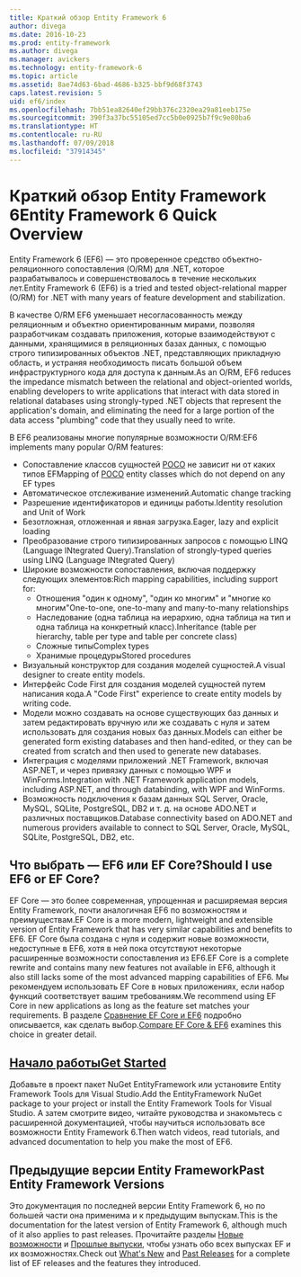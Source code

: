 ```yaml
---
title: Краткий обзор Entity Framework 6
author: divega
ms.date: 2016-10-23
ms.prod: entity-framework
ms.author: divega
ms.manager: avickers
ms.technology: entity-framework-6
ms.topic: article
ms.assetid: 8ae74d63-6bad-4686-b325-bbf9d68f3743
caps.latest.revision: 5
uid: ef6/index
ms.openlocfilehash: 7bb51ea82640ef29bb376c2320ea29a81eeb175e
ms.sourcegitcommit: 390f3a37bc55105ed7cc5b0e0925b7f9c9e80ba6
ms.translationtype: HT
ms.contentlocale: ru-RU
ms.lasthandoff: 07/09/2018
ms.locfileid: "37914345"
---
```

# <a name="entity-framework-6-quick-overview"></a><span data-ttu-id="3f973-102">Краткий обзор Entity Framework 6</span><span class="sxs-lookup"><span data-stu-id="3f973-102">Entity Framework 6 Quick Overview</span></span>
<span data-ttu-id="3f973-103">Entity Framework 6 (EF6) — это проверенное средство объектно-реляционного сопоставления (O/RM) для .NET, которое разрабатывалось и совершенствовалось в течение нескольких лет.</span><span class="sxs-lookup"><span data-stu-id="3f973-103">Entity Framework 6 (EF6) is a tried and tested object-relational mapper (O/RM) for .NET with many years of feature development and stabilization.</span></span>

<span data-ttu-id="3f973-104">В качестве O/RM EF6 уменьшает несогласованность между реляционным и объектно ориентированным мирами, позволяя разработчикам создавать приложения, которые взаимодействуют с данными, хранящимися в реляционных базах данных, с помощью строго типизированных объектов .NET, представляющих прикладную область, и устраняя необходимость писать большой объем инфраструктурного кода для доступа к данным.</span><span class="sxs-lookup"><span data-stu-id="3f973-104">As an O/RM, EF6 reduces the impedance mismatch between the relational and object-oriented worlds, enabling developers to write applications that interact with data stored in relational databases using strongly-typed .NET objects that represent the application's domain, and eliminating the need for a large portion of the data access "plumbing" code that they usually need to write.</span></span>

<span data-ttu-id="3f973-105">В EF6 реализованы многие популярные возможности O/RM:</span><span class="sxs-lookup"><span data-stu-id="3f973-105">EF6 implements many popular O/RM features:</span></span>
- <span data-ttu-id="3f973-106">Сопоставление классов сущностей [POCO](~/ef6/resources/glossary.md#poco) не зависит ни от каких типов EF</span><span class="sxs-lookup"><span data-stu-id="3f973-106">Mapping of [POCO](~/ef6/resources/glossary.md#poco) entity classes which do not depend on any EF types</span></span>
- <span data-ttu-id="3f973-107">Автоматическое отслеживание изменений.</span><span class="sxs-lookup"><span data-stu-id="3f973-107">Automatic change tracking</span></span>
- <span data-ttu-id="3f973-108">Разрешение идентификаторов и единицы работы.</span><span class="sxs-lookup"><span data-stu-id="3f973-108">Identity resolution and Unit of Work</span></span>
- <span data-ttu-id="3f973-109">Безотложная, отложенная и явная загрузка.</span><span class="sxs-lookup"><span data-stu-id="3f973-109">Eager, lazy and explicit loading</span></span>
- <span data-ttu-id="3f973-110">Преобразование строго типизированных запросов с помощью LINQ (Language INtegrated Query).</span><span class="sxs-lookup"><span data-stu-id="3f973-110">Translation of strongly-typed queries using LINQ (Language INtegrated Query)</span></span>
- <span data-ttu-id="3f973-111">Широкие возможности сопоставления, включая поддержку следующих элементов:</span><span class="sxs-lookup"><span data-stu-id="3f973-111">Rich mapping capabilities, including support for:</span></span>
  - <span data-ttu-id="3f973-112">Отношения "один к одному", "один ко многим" и "многие ко многим"</span><span class="sxs-lookup"><span data-stu-id="3f973-112">One-to-one, one-to-many and many-to-many relationships</span></span>
  - <span data-ttu-id="3f973-113">Наследование (одна таблица на иерархию, одна таблица на тип и одна таблица на конкретный класс).</span><span class="sxs-lookup"><span data-stu-id="3f973-113">Inheritance (table per hierarchy, table per type and table per concrete class)</span></span>
  - <span data-ttu-id="3f973-114">Сложные типы</span><span class="sxs-lookup"><span data-stu-id="3f973-114">Complex types</span></span>
  - <span data-ttu-id="3f973-115">Хранимые процедуры</span><span class="sxs-lookup"><span data-stu-id="3f973-115">Stored procedures</span></span>
- <span data-ttu-id="3f973-116">Визуальный конструктор для создания моделей сущностей.</span><span class="sxs-lookup"><span data-stu-id="3f973-116">A visual designer to create entity models.</span></span>
- <span data-ttu-id="3f973-117">Интерфейс Code First для создания моделей сущностей путем написания кода.</span><span class="sxs-lookup"><span data-stu-id="3f973-117">A "Code First" experience to create entity models by writing code.</span></span>
- <span data-ttu-id="3f973-118">Модели можно создавать на основе существующих баз данных и затем редактировать вручную или же создавать с нуля и затем использовать для создания новых баз данных.</span><span class="sxs-lookup"><span data-stu-id="3f973-118">Models can either be generated form existing databases and then hand-edited, or they can be created from scratch and then used to generate new databases.</span></span>
- <span data-ttu-id="3f973-119">Интеграция с моделями приложений .NET Framework, включая ASP.NET, и через привязку данных с помощью WPF и WinForms.</span><span class="sxs-lookup"><span data-stu-id="3f973-119">Integration with .NET Framework application models, including ASP.NET, and through databinding, with WPF and WinForms.</span></span>
- <span data-ttu-id="3f973-120">Возможность подключения к базам данных SQL Server, Oracle, MySQL, SQLite, PostgreSQL, DB2 и т. д. на основе ADO.NET и различных поставщиков.</span><span class="sxs-lookup"><span data-stu-id="3f973-120">Database connectivity based on ADO.NET and numerous providers available to connect to SQL Server, Oracle, MySQL, SQLite, PostgreSQL, DB2, etc.</span></span>

## <a name="should-i-use-ef6-or-ef-core"></a><span data-ttu-id="3f973-121">Что выбрать — EF6 или EF Core?</span><span class="sxs-lookup"><span data-stu-id="3f973-121">Should I use EF6 or EF Core?</span></span>

<span data-ttu-id="3f973-122">EF Core — это более современная, упрощенная и расширяемая версия Entity Framework, почти аналогичная EF6 по возможностям и преимуществам.</span><span class="sxs-lookup"><span data-stu-id="3f973-122">EF Core is a more modern, lightweight and extensible version of Entity Framework that has very similar capabilities and benefits to EF6.</span></span>
<span data-ttu-id="3f973-123">EF Core была создана с нуля и содержит новые возможности, недоступные в EF6, хотя в ней пока отсутствуют некоторые расширенные возможности сопоставления из EF6.</span><span class="sxs-lookup"><span data-stu-id="3f973-123">EF Core is a complete rewrite and contains many new features not available in EF6, although it also still lacks some of the most advanced mapping capabilities of EF6.</span></span>
<span data-ttu-id="3f973-124">Мы рекомендуем использовать EF Core в новых приложениях, если набор функций соответствует вашим требованиям.</span><span class="sxs-lookup"><span data-stu-id="3f973-124">We recommend using EF Core in new applications as long as the feature set matches your requirements.</span></span>
<span data-ttu-id="3f973-125">В разделе [Сравнение EF Core и EF6](xref:efcore-and-ef6/index) подробно описывается, как сделать выбор.</span><span class="sxs-lookup"><span data-stu-id="3f973-125">[Compare EF Core & EF6](xref:efcore-and-ef6/index) examines this choice in greater detail.</span></span>

## <a name="get-startedef6get-startedmd"></a>[<span data-ttu-id="3f973-126">Начало работы</span><span class="sxs-lookup"><span data-stu-id="3f973-126">Get Started</span></span>](~/ef6/get-started.md)

<span data-ttu-id="3f973-127">Добавьте в проект пакет NuGet EntityFramework или установите Entity Framework Tools для Visual Studio.</span><span class="sxs-lookup"><span data-stu-id="3f973-127">Add the EntityFramework NuGet package to your project or install the Entity Framework Tools for Visual Studio.</span></span> <span data-ttu-id="3f973-128">А затем смотрите видео, читайте руководства и знакомьтесь с расширенной документацией, чтобы научиться использовать все возможности Entity Framework 6.</span><span class="sxs-lookup"><span data-stu-id="3f973-128">Then watch videos, read tutorials, and advanced documentation to help you make the most of EF6.</span></span>

## <a name="past-entity-framework-versions"></a><span data-ttu-id="3f973-129">Предыдущие версии Entity Framework</span><span class="sxs-lookup"><span data-stu-id="3f973-129">Past Entity Framework Versions</span></span>

<span data-ttu-id="3f973-130">Это документация по последней версии Entity Framework 6, но по большей части она применима и к предыдущим выпускам.</span><span class="sxs-lookup"><span data-stu-id="3f973-130">This is the documentation for the latest version of Entity Framework 6, although much of it also applies to past releases.</span></span>
<span data-ttu-id="3f973-131">Прочитайте разделы [Новые возможности](~/ef6/what-is-new/index.md) и [Прошлые выпуски](~/ef6/what-is-new/past-releases.md), чтобы узнать обо всех выпусках EF и их возможностях.</span><span class="sxs-lookup"><span data-stu-id="3f973-131">Check out [What's New](~/ef6/what-is-new/index.md) and [Past Releases](~/ef6/what-is-new/past-releases.md) for a complete list of EF releases and the features they introduced.</span></span>
